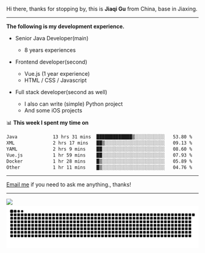 Hi there, thanks for stopping by, this is **Jiaqi Gu** from China, base in Jiaxing.

---

**The following is my development experience.**

- Senior Java Developer(main)
  - 8 years experiences

- Frontend developer(second)
  - Vue.js (1 year experience)
  - HTML / CSS / Javascript
  
- Full stack developer(second as well)
  - I also can write (simple) Python project
  - And some iOS projects

📊 **This week I spent my time on**
<!--START_SECTION:waka-->

```text
Java             13 hrs 31 mins  █████████████▒░░░░░░░░░░░   53.80 %
XML              2 hrs 17 mins   ██▒░░░░░░░░░░░░░░░░░░░░░░   09.13 %
YAML             2 hrs 9 mins    ██░░░░░░░░░░░░░░░░░░░░░░░   08.60 %
Vue.js           1 hr 59 mins    ██░░░░░░░░░░░░░░░░░░░░░░░   07.93 %
Docker           1 hr 28 mins    █▒░░░░░░░░░░░░░░░░░░░░░░░   05.89 %
Other            1 hr 11 mins    █▒░░░░░░░░░░░░░░░░░░░░░░░   04.76 %
```

<!--END_SECTION:waka-->

---

[Email me](mailto:htk2klwgr@mozmail.com?subject=Hiring_from_GitHub) if you need to ask me anything., thanks!

---

![]( https://visitor-badge.glitch.me/badge?page_id=githubgujiaqi)
![]( https://github.com/droid-Q/droid-Q/raw/output/github-contribution-grid-snake.svg#gh-dark-mode-only)
